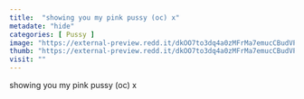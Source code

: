 ```yaml
---
title:  "showing you my pink pussy (oc) x"
metadate: "hide"
categories: [ Pussy ]
image: "https://external-preview.redd.it/dkOO7to3dq4a0zMFrMa7emucCBudVPlvpH2R9e_cnRc.jpg?auto=webp&s=deb9cdedd2013fb79790d6b29471e5e43519109b"
thumb: "https://external-preview.redd.it/dkOO7to3dq4a0zMFrMa7emucCBudVPlvpH2R9e_cnRc.jpg?width=1080&crop=smart&auto=webp&s=42cbf59e7368824be1b277fdfb1f7c70f04be6cf"
visit: ""
---
```

showing you my pink pussy (oc) x
